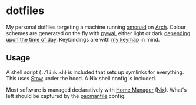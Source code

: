 # dotfiles

My personal dotfiles targeting a machine running [xmonad](https://xmonad.org) on [Arch](https://archlinux.org). Colour schemes are generated on the fly with [pywal](https://github.com/dylanaraps/pywal), either light or dark [depending upon the time of day](https://github.com/samhh/dotfiles/blob/master/home/scripts/wallpaper.sh). Keybindings are with [my keymap](https://git.sr.ht/~samhh/qmk_firmware/tree/samhh/item/keyboards/ergodox_ez/keymaps/samhh/README.md) in mind.

## Usage

A shell script (`./link.sh`) is included that sets up symlinks for everything. This uses [Stow](https://www.gnu.org/software/stow/) under the hood. A Nix shell config is included.

Most software is managed declaratively with [Home Manager](https://github.com/nix-community/home-manager) ([Nix](https://nixos.org)). What's left should be captured by the [pacmanfile](https://github.com/cloudlena/pacmanfile) config.

